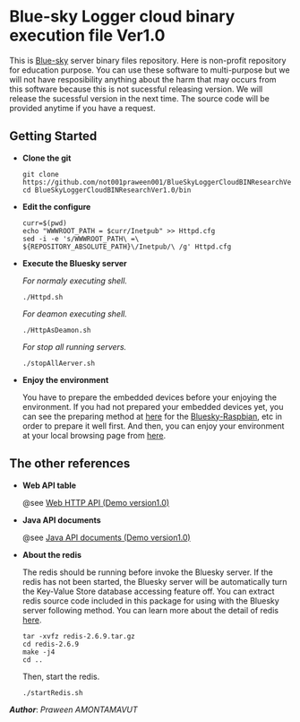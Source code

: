 Blue-sky Logger cloud binary execution file Ver1.0
===================================================
This is [Blue-sky](http://www.bluesky-cps.org) server binary files repository. Here is non-profit repository for education purpose. You can use these software to multi-purpose but we will not have resposibility anything about the harm that may occurs from this software because this is not sucessful releasing version. We will release the sucessful version in the next time. The source code will be provided anytime if you have a request.

Getting Started
---------------
- **Clone the git**
  ```shell
  git clone https://github.com/not001praween001/BlueSkyLoggerCloudBINResearchVer1.0.git
  cd BlueSkyLoggerCloudBINResearchVer1.0/bin
  ```
 
- **Edit the configure**
  ```shell
  curr=$(pwd)
  echo "WWWROOT_PATH = $curr/Inetpub" >> Httpd.cfg
  sed -i -e 's/WWWROOT_PATH\ =\ ${REPOSITORY_ABSOLUTE_PATH}\/Inetpub/\ /g' Httpd.cfg
  ```
  
- **Execute the Bluesky server**

  *For normaly executing shell.*
  ```shell
  ./Httpd.sh
  ```

  *For deamon executing shell.*
  ```shell
  ./HttpAsDeamon.sh
  ```
  
  *For stop all running servers.*
  ```shell
  ./stopAllAerver.sh
  ```
	
- **Enjoy the environment**

  You have to prepare the embedded devices before your enjoying the environment. If you had not prepared your embedded devices yet, you can see the preparing method at [here](https://github.com/not001praween001/Raspberry-Pi-CPS-SN-trial) for the [Bluesky-Raspbian](https://github.com/not001praween001/Raspberry-Pi-CPS-SN-trial), etc in order to prepare it well first. And then, you can enjoy your environment at your local browsing page from [here](http://127.0.0.1:8189).

The other references
---------------------

- **Web API table**

  @see [Web HTTP API (Demo version1.0)](http://www.bluesky-cps.org/Blue-skyLogger)

- **Java API documents**

  @see [Java API documents (Demo version1.0)](http://www.bluesky-cps.org/Blue-skyLogger/DemoVer1-APIDoc)

- **About the redis**

  The redis should be running before invoke the Bluesky server. If the redis has not been started, the Bluesky server will be automatically turn the Key-Value Store database accessing feature off. You can extract redis source code included in this package for using with the Bluesky server following method. You can learn more about the detail of redis [here](http://redis.io/). 
  ```shell
  tar -xvfz redis-2.6.9.tar.gz
  cd redis-2.6.9
  make -j4
  cd ..
  ```
  Then, start the redis.
  ```shell
  ./startRedis.sh
  ```

***Author***: *Praween AMONTAMAVUT*
